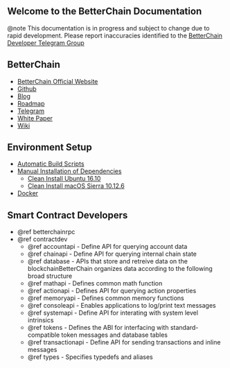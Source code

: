 Welcome to the BetterChain Documentation
-----------------------------------

@note This documentation is in progress and subject to change due to rapid development. Please report inaccuracies identified to the [BetterChain Developer Telegram Group](https://t.me/joinchat/EaEnSUPktgfoI-XPfMYtcQ)

## BetterChain
 - [BetterChain Official Website](https://www.betterchain.io/)
 - [Github](https://github.com/betterchain)
 - [Blog](https://steemit.com/@betterchain)
 - [Roadmap](https://github.com/BetterChain/Documentation/blob/master/Roadmap.md/)
 - [Telegram](https://www.betterchain.io/chat/)
 - [White Paper](https://github.com/BetterChain/Documentation/blob/master/TechnicalWhitePaper.md/)
 - [Wiki](https://github.com/betterchainio/betterchain/wiki/)

## Environment Setup
- [Automatic Build Scripts](https://github.com/betterchainio/betterchain#automated-build-script)
- [Manual Installation of Dependencies](https://github.com/betterchainio/betterchain#manualdep)
	- [Clean Install Ubuntu 16.10](https://github.com/betterchainio/betterchain#ubuntu)
	- [Clean Install macOS Sierra 10.12.6](https://github.com/betterchainio/betterchain#macos)
- [Docker](https://github.com/betterchainio/betterchain/tree/master/Docker)

## Smart Contract Developers
- @ref betterchainrpc
- @ref contractdev
	- @ref accountapi - Define API for querying account data
	- @ref chainapi - Define API for querying internal chain state
	- @ref database - APIs that store and retreive data on the blockchainBetterChain organizes data according to the following broad structure
	- @ref mathapi - Defines common math function
	- @ref actionapi - Defines API for querying action properties
	- @ref memoryapi - Defines common memory functions
	- @ref consoleapi - Enables applications to log/print text messages
	- @ref systemapi - 	Define API for interating with system level intrinsics
	- @ref tokens - Defines the ABI for interfacing with standard-compatible token messages and database tables
	- @ref transactionapi - Define API for sending transactions and inline messages
	- @ref types - Specifies typedefs and aliases
	
	